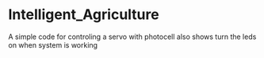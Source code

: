 # Intelligent_Agriculture
A simple code for controling a servo with photocell 
also shows turn the leds on when system is working
